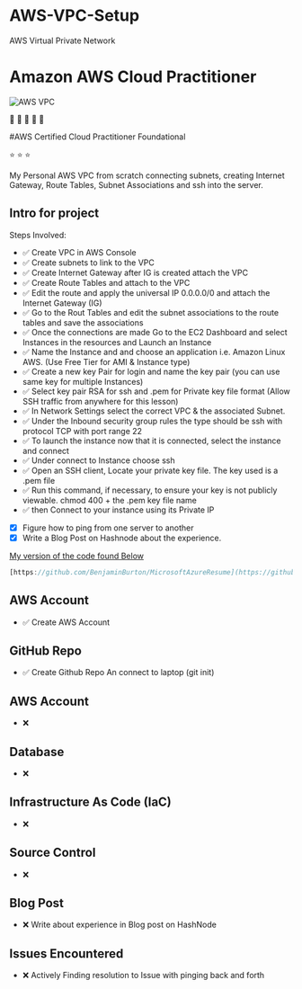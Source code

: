 # AWS-VPC-Setup
AWS Virtual Private Network

# Amazon AWS Cloud Practitioner 

![AWS VPC](https://img.shields.io/badge/AWS-UnderConstruction-orange)

:wave: :wave: :wave: :wave: :wave:

#AWS Certified Cloud Practitioner Foundational

:star: :star: :star:

My Personal AWS VPC from scratch connecting subnets, creating Internet Gateway, Route Tables, Subnet Associations and ssh into the server.

## Intro for project

Steps Involved:

- ✅ Create VPC in AWS Console
- ✅ Create subnets to link to the VPC
- ✅ Create Internet Gateway after IG is created attach the VPC
- ✅ Create Route Tables and attach to the VPC
- ✅ Edit the route and apply the universal IP 0.0.0.0/0 and attach the Internet Gateway (IG)
- ✅ Go to the Rout Tables and edit the subnet associations to the route tables and save the associations
- ✅ Once the connections are made Go to the EC2 Dashboard and select Instances in the resources and Launch an Instance
- ✅ Name the Instance and and choose an application i.e. Amazon Linux AWS. (Use Free Tier for AMI & Instance type)
- ✅ Create a new key Pair for login and name the key pair (you can use same key for multiple Instances)
- ✅ Select key pair RSA for ssh and .pem for Private key file format (Allow SSH traffic from anywhere for this lesson)
- ✅ In Network Settings select the correct VPC & the associated Subnet.
- ✅ Under the Inbound security group rules the type should be ssh with protocol TCP with port range 22
- ✅ To launch the instance now that it is connected, select the instance and connect
- ✅ Under connect to Instance choose ssh
- ✅ Open an SSH client, Locate your private key file. The key used is a .pem file
- ✅ Run this command, if necessary, to ensure your key is not publicly viewable. chmod 400 + the .pem key file name
- ✅ then Connect to your instance using its Private IP
- [x] Figure how to ping from one server to another
- [x] Write a Blog Post on Hashnode about the experience.

[My version of the code found Below]([https://github.com/BenjaminBurton/MicrosoftAzureResume](https://github.com/BenjaminBurton/AWS-VPC-Setup/blob/main/README.md))

```js
[https://github.com/BenjaminBurton/MicrosoftAzureResume](https://github.com/BenjaminBurton/AWS-VPC-Setup/blob/main/README.md)

```

## AWS Account

- ✅ Create AWS Account

## GitHub Repo

- ✅ Create Github Repo An connect to laptop (git init)

## AWS Account

- ❌

## Database

- ❌

## Infrastructure As Code (IaC)

- ❌

## Source Control

- ❌

## Blog Post

- ❌ Write about experience in Blog post on HashNode

## Issues Encountered

- ❌ Actively Finding resolution to Issue with pinging back and forth
